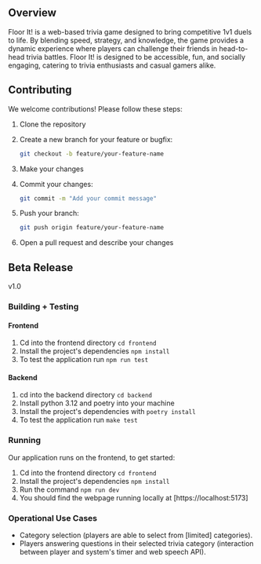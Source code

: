 ## Overview

Floor It! is a web-based trivia game designed to bring competitive 1v1 duels to life.
By blending speed, strategy, and knowledge, the game provides a dynamic experience where
players can challenge their friends in head-to-head trivia battles. Floor It! is
designed to be accessible, fun, and socially engaging, catering to trivia enthusiasts
and casual gamers alike.

## Contributing

We welcome contributions! Please follow these steps:

1. Clone the repository
2. Create a new branch for your feature or bugfix:

   ```bash
   git checkout -b feature/your-feature-name
   ```

3. Make your changes

4. Commit your changes:

   ```bash
   git commit -m "Add your commit message"
   ```

6. Push your branch:

   ```bash
   git push origin feature/your-feature-name
   ```

7. Open a pull request and describe your changes

## Beta Release

v1.0

### Building + Testing

#### Frontend

1. Cd into the frontend directory `cd frontend`
2. Install the project's dependencies `npm install`
3. To test the application run `npm run test`

#### Backend

1. cd into the backend directory `cd backend`
2. Install python 3.12 and poetry into your machine
3. Install the project's dependencies with `poetry install`
4. To test the application run `make test`

### Running

Our application runs on the frontend, to get started:

1. Cd into the frontend directory `cd frontend`
2. Install the project's dependencies `npm install`
3. Run the command `npm run dev`
4. You should find the webpage running locally at [https://localhost:5173]

### Operational Use Cases

- Category selection (players are able to select from \[limited\] categories).
- Players answering questions in their selected trivia category (interaction between
  player and system's timer and web speech API).
